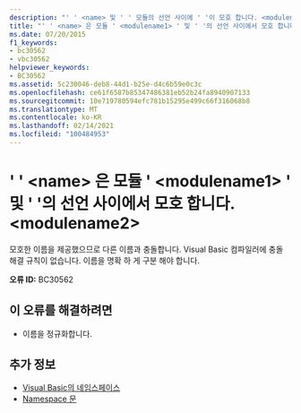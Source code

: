 ```yaml
---
description: "' ' <name> 및 ' ' 모듈의 선언 사이에 ' '이 모호 합니다. <modulename1> <modulename2>"
title: "' ' <name> 은 모듈 ' <modulename1> ' 및 ' '의 선언 사이에서 모호 합니다. <modulename2>"
ms.date: 07/20/2015
f1_keywords:
- bc30562
- vbc30562
helpviewer_keywords:
- BC30562
ms.assetid: 5c230046-deb8-44d1-b25e-d4c6b59e0c3c
ms.openlocfilehash: ce61f6587b85347486381eb52b24fa8940907133
ms.sourcegitcommit: 10e719780594efc781b15295e499c66f316068b8
ms.translationtype: MT
ms.contentlocale: ko-KR
ms.lasthandoff: 02/14/2021
ms.locfileid: "100484953"
---
```

# <a name="name-is-ambiguous-between-declarations-in-modules-modulename1-and-modulename2"></a>' ' \<name> 은 모듈 ' \<modulename1> ' 및 ' '의 선언 사이에서 모호 합니다. \<modulename2>

모호한 이름을 제공했으므로 다른 이름과 충돌합니다. Visual Basic 컴파일러에 충돌 해결 규칙이 없습니다. 이름을 명확 하 게 구분 해야 합니다.  
  
 **오류 ID:** BC30562  
  
## <a name="to-correct-this-error"></a>이 오류를 해결하려면  
  
- 이름을 정규화합니다.  
  
## <a name="see-also"></a>추가 정보

- [Visual Basic의 네임스페이스](../programming-guide/program-structure/namespaces.md)
- [Namespace 문](../language-reference/statements/namespace-statement.md)
